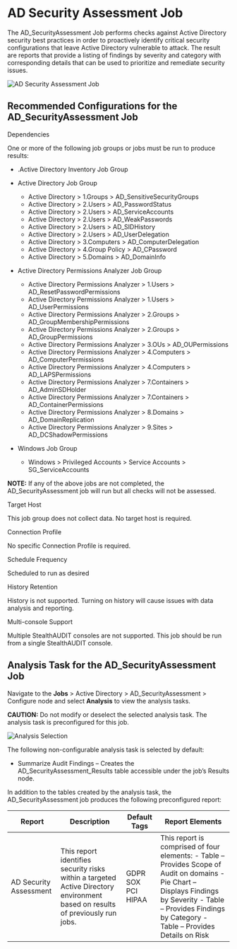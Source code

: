 # AD Security Assessment Job

The AD_SecurityAssessment Job performs checks against Active Directory security best practices in
order to proactively identify critical security configurations that leave Active Directory
vulnerable to attack. The result are reports that provide a listing of findings by severity and
category with corresponding details that can be used to prioritize and remediate security issues.

![AD Security Assessment Job](/img/versioned_docs/enterpriseauditor_11.6/enterpriseauditor/solutions/activedirectory/securityassessmentjobstree.webp)

## Recommended Configurations for the AD_SecurityAssessment Job

Dependencies

One or more of the following job groups or jobs must be run to produce results:

- .Active Directory Inventory Job Group
- Active Directory Job Group

    - Active Directory > 1.Groups > AD_SensitiveSecurityGroups
    - Active Directory > 2.Users > AD_PasswordStatus
    - Active Directory > 2.Users > AD_ServiceAccounts
    - Active Directory > 2.Users > AD_WeakPasswords
    - Active Directory > 2.Users > AD_SIDHistory
    - Active Directory > 2.Users > AD_UserDelegation
    - Active Directory > 3.Computers > AD_ComputerDelegation
    - Active Directory > 4.Group Policy > AD_CPassword
    - Active Directory > 5.Domains > AD_DomainInfo

- Active Directory Permissions Analyzer Job Group

    - Active Directory Permissions Analyzer > 1.Users > AD_ResetPasswordPermissions
    - Active Directory Permissions Analyzer > 1.Users > AD_UserPermissions
    - Active Directory Permissions Analyzer > 2.Groups > AD_GroupMembershipPermissions
    - Active Directory Permissions Analyzer > 2.Groups > AD_GroupPermissions
    - Active Directory Permissions Analyzer > 3.OUs > AD_OUPermissions
    - Active Directory Permissions Analyzer > 4.Computers > AD_ComputerPermissions
    - Active Directory Permissions Analyzer > 4.Computers > AD_LAPSPermissions
    - Active Directory Permissions Analyzer > 7.Containers > AD_AdminSDHolder
    - Active Directory Permissions Analyzer > 7.Containers > AD_ContainerPermissions
    - Active Directory Permissions Analyzer > 8.Domains > AD_DomainReplication
    - Active Directory Permissions Analyzer > 9.Sites > AD_DCShadowPermissions

- Windows Job Group

    - Windows > Privileged Accounts > Service Accounts > SG_ServiceAccounts

**NOTE:** If any of the above jobs are not completed, the AD_SecurityAssessment job will run but all
checks will not be assessed.

Target Host

This job group does not collect data. No target host is required.

Connection Profile

No specific Connection Profile is required.

Schedule Frequency

Scheduled to run as desired

History Retention

History is not supported. Turning on history will cause issues with data analysis and reporting.

Multi-console Support

Multiple StealthAUDIT consoles are not supported. This job should be run from a single StealthAUDIT
console.

## Analysis Task for the AD_SecurityAssessment Job

Navigate to the **Jobs** > Active Directory > AD_SecurityAssessment > Configure node and select
**Analysis** to view the analysis tasks.

**CAUTION:** Do not modify or deselect the selected analysis task. The analysis task is
preconfigured for this job.

![Analysis Selection](/img/versioned_docs/enterpriseauditor_11.6/enterpriseauditor/solutions/activedirectory/securityassessmentanalysis.webp)

The following non-configurable analysis task is selected by default:

- Summarize Audit Findings – Creates the AD_SecurityAssessment_Results table accessible under the
  job’s Results node.

In addition to the tables created by the analysis task, the AD_SecurityAssessment job produces the
following preconfigured report:

| Report                 | Description                                                                                                                   | Default Tags       | Report Elements                                                                                                                                                                                                |
| ---------------------- | ----------------------------------------------------------------------------------------------------------------------------- | ------------------ | -------------------------------------------------------------------------------------------------------------------------------------------------------------------------------------------------------------- |
| AD Security Assessment | This report identifies security risks within a targeted Active Directory environment based on results of previously run jobs. | GDPR SOX PCI HIPAA | This report is comprised of four elements: - Table – Provides Scope of Audit on domains - Pie Chart – Displays Findings by Severity - Table – Provides Findings by Category - Table – Provides Details on Risk |
